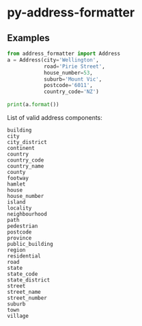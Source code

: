 # py-address-formatter

## Examples

```python
from address_formatter import Address
a = Address(city='Wellington',
            road='Pirie Street',
            house_number=53,
            suburb='Mount Vic',
            postcode='6011',
            country_code='NZ')
          
print(a.format())
```

List of valid address components:
    
    building
    city
    city_district
    continent
    country
    country_code
    country_name
    county
    footway
    hamlet
    house
    house_number
    island
    locality
    neighbourhood
    path
    pedestrian
    postcode
    province
    public_building
    region
    residential
    road
    state
    state_code
    state_district
    street
    street_name
    street_number
    suburb
    town
    village
